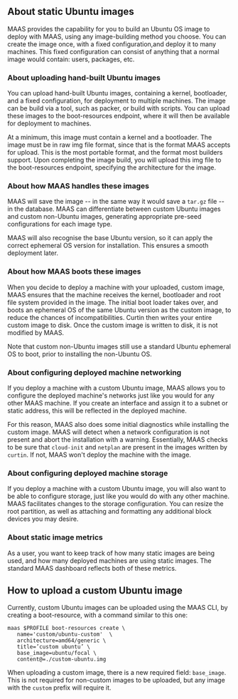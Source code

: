 ## About static Ubuntu images

MAAS provides the capability for you to build an Ubuntu OS image to
deploy with MAAS, using any image-building method you choose.  You can
create the image once, with a fixed configuration,and deploy it to
many machines.  This fixed configuration can consist of anything that
a normal image would contain: users, packages, etc.

### About uploading hand-built Ubuntu images

You can upload hand-built Ubuntu images, containing a kernel,
bootloader, and a fixed configuration, for deployment to multiple
machines.  The image can be build via a tool, such as packer, or build
with scripts. You can upload these images to the boot-resources
endpoint, where it will then be available for deployment to machines.

At a minimum, this image must contain a kernel and a bootloader. The
image must be in raw img file format, since that is the format MAAS
accepts for upload.  This is the most portable format, and the format
most builders support. Upon completing the image build, you will
upload this img file to the boot-resources endpoint, specifying the
architecture for the image.

### About how MAAS handles these images

MAAS will save the image -- in the same way it would save a `tar.gz`
file -- in the database.  MAAS can differentiate between custom Ubuntu
images and custom non-Ubuntu images, generating appropriate pre-seed
configurations for each image type.

MAAS will also recognise the base Ubuntu version, so it can apply the
correct ephemeral OS version for installation.  This ensures a smooth
deployment later.

### About how MAAS boots these images

When you decide to deploy a machine with your uploaded, custom image,
MAAS ensures that the machine receives the kernel, bootloader and root
file system provided in the image. The initial boot loader takes over,
and boots an ephemeral OS of the same Ubuntu version as the custom
image, to reduce the chances of incompatibilities.  Curtin then writes
your entire custom image to disk.  Once the custom image is written to
disk, it is not modified by MAAS.

Note that custom non-Ubuntu images still use a standard Ubuntu
ephemeral OS to boot, prior to installing the non-Ubuntu OS.

### About configuring deployed machine networking

If you deploy a machine with a custom Ubuntu image, MAAS allows you to
configure the deployed machine's networks just like you would for any
other MAAS machine.  If you create an interface and assign it to a
subnet or static address, this will be reflected in the deployed
machine.

For this reason, MAAS also does some initial diagnostics while
installing the custom image.  MAAS will detect when a network
configuration is not present and abort the installation with a
warning.  Essentially, MAAS checks to be sure that `cloud-init` and
`netplan` are present in the images written by `curtin`.  If not, MAAS
won't deploy the machine with the image.

### About configuring deployed machine storage

If you deploy a machine with a custom Ubuntu image, you will also want
to be able to configure storage, just like you would do with any other
machine.  MAAS facilitates changes to the storage configuration.  You
can resize the root partition, as well as attaching and formatting any
additional block devices you may desire.

### About static image metrics

As a user, you want to keep track of how many static images are being
used, and how many deployed machines are using static images.  The
standard MAAS dashboard reflects both of these metrics.

## How to upload a custom Ubuntu image

Currently, custom Ubuntu images can be uploaded using the MAAS CLI,
by creating a boot-resource, with a command similar to this one:

```nohighlight                                                            	 
maas $PROFILE boot-resources create \
   name='custom/ubuntu-custom'  \
   architecture=amd64/generic \
   title=’custom ubuntu’ \
   base_image=ubuntu/focal \
   content@=./custom-ubuntu.img
 ```	 

 When uploading a custom image, there is a new required field:
`base_image`. This is not required for non-custom images to be
uploaded, but any image with the `custom` prefix will require it.

